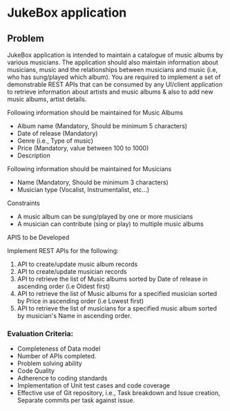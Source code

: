 # JukeBox application

## Problem

JukeBox application is intended to maintain a catalogue of music albums by various musicians. The application should also maintain information about musicians, music and the relationships between musicians and music (i.e, who has sung/played which album). You are required to implement a set of demonstrable REST APIs that can be consumed by any UI/client application to retrieve information about artists and music albums & also to add new music albums, artist details.

Following information should be maintained for Music Albums

- Album name (Mandatory, Should be minimum 5 characters)
- Date of release (Mandatory)
- Genre (i.e., Type of music)
- Price (Mandatory, value between 100 to 1000)
- Description

Following information should be maintained for Musicians

- Name (Mandatory, Should be minimum 3 characters)
- Musician type (Vocalist, Instrumentalist, etc...)

Constraints

- A music album can be sung/played by one or more musicians
- A musician can contribute (sing or play) to multiple music albums

APIS to be Developed

Implement REST APIs for the following:

1. API to create/update music album records
2. API to create/update musician records
3. API to retrieve the list of Music albums sorted by Date of release in ascending order (i.e
Oldest first)
4. API to retrieve the list of Music albums for a specified musician sorted by Price in ascending order (i.e Lowest first)
5. API to retrieve the list of musicians for a specified music album sorted by musician's Name in ascending order.

### Evaluation Criteria:
- Completeness of Data model
- Number of APIs completed.
- Problem solving ability
- Code Quality
- Adherence to coding standards
- Implementation of Unit test cases and code coverage
- Effective use of Git repository, i.e., Task breakdown and Issue creation, Separate commits per task against issue.